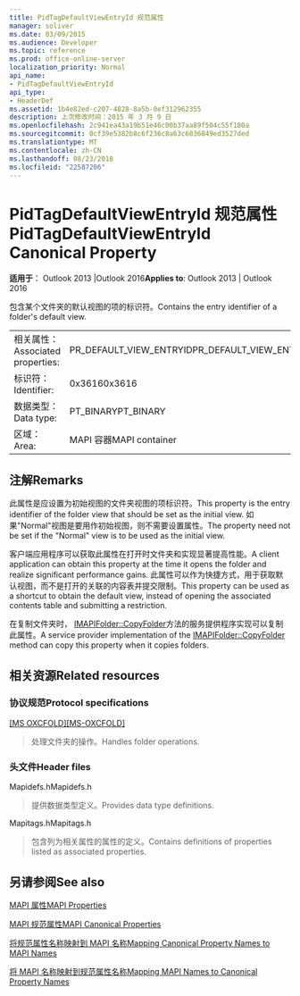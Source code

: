 ```yaml
---
title: PidTagDefaultViewEntryId 规范属性
manager: soliver
ms.date: 03/09/2015
ms.audience: Developer
ms.topic: reference
ms.prod: office-online-server
localization_priority: Normal
api_name:
- PidTagDefaultViewEntryId
api_type:
- HeaderDef
ms.assetid: 1b4e82ed-c207-4828-8a5b-0ef312962355
description: 上次修改时间：2015 年 3 月 9 日
ms.openlocfilehash: 2c941ea43a19b51e46c00b37aa89f504c55f180a
ms.sourcegitcommit: 0cf39e5382b8c6f236c8a63c6036849ed3527ded
ms.translationtype: MT
ms.contentlocale: zh-CN
ms.lasthandoff: 08/23/2018
ms.locfileid: "22587206"
---
```

# <a name="pidtagdefaultviewentryid-canonical-property"></a><span data-ttu-id="fd221-103">PidTagDefaultViewEntryId 规范属性</span><span class="sxs-lookup"><span data-stu-id="fd221-103">PidTagDefaultViewEntryId Canonical Property</span></span>

  
  
<span data-ttu-id="fd221-104">**适用于**： Outlook 2013 |Outlook 2016</span><span class="sxs-lookup"><span data-stu-id="fd221-104">**Applies to**: Outlook 2013 | Outlook 2016</span></span> 
  
<span data-ttu-id="fd221-105">包含某个文件夹的默认视图的项的标识符。</span><span class="sxs-lookup"><span data-stu-id="fd221-105">Contains the entry identifier of a folder's default view.</span></span>
  
|||
|:-----|:-----|
|<span data-ttu-id="fd221-106">相关属性：</span><span class="sxs-lookup"><span data-stu-id="fd221-106">Associated properties:</span></span>  <br/> |<span data-ttu-id="fd221-107">PR_DEFAULT_VIEW_ENTRYID</span><span class="sxs-lookup"><span data-stu-id="fd221-107">PR_DEFAULT_VIEW_ENTRYID</span></span>  <br/> |
|<span data-ttu-id="fd221-108">标识符：</span><span class="sxs-lookup"><span data-stu-id="fd221-108">Identifier:</span></span>  <br/> |<span data-ttu-id="fd221-109">0x3616</span><span class="sxs-lookup"><span data-stu-id="fd221-109">0x3616</span></span>  <br/> |
|<span data-ttu-id="fd221-110">数据类型：</span><span class="sxs-lookup"><span data-stu-id="fd221-110">Data type:</span></span>  <br/> |<span data-ttu-id="fd221-111">PT_BINARY</span><span class="sxs-lookup"><span data-stu-id="fd221-111">PT_BINARY</span></span>  <br/> |
|<span data-ttu-id="fd221-112">区域：</span><span class="sxs-lookup"><span data-stu-id="fd221-112">Area:</span></span>  <br/> |<span data-ttu-id="fd221-113">MAPI 容器</span><span class="sxs-lookup"><span data-stu-id="fd221-113">MAPI container</span></span>  <br/> |
   
## <a name="remarks"></a><span data-ttu-id="fd221-114">注解</span><span class="sxs-lookup"><span data-stu-id="fd221-114">Remarks</span></span>

<span data-ttu-id="fd221-115">此属性是应设置为初始视图的文件夹视图的项标识符。</span><span class="sxs-lookup"><span data-stu-id="fd221-115">This property is the entry identifier of the folder view that should be set as the initial view.</span></span> <span data-ttu-id="fd221-116">如果"Normal"视图是要用作初始视图，则不需要设置属性。</span><span class="sxs-lookup"><span data-stu-id="fd221-116">The property need not be set if the "Normal" view is to be used as the initial view.</span></span>
  
<span data-ttu-id="fd221-117">客户端应用程序可以获取此属性在打开时文件夹和实现显著提高性能。</span><span class="sxs-lookup"><span data-stu-id="fd221-117">A client application can obtain this property at the time it opens the folder and realize significant performance gains.</span></span> <span data-ttu-id="fd221-118">此属性可以作为快捷方式，用于获取默认视图，而不是打开的关联的内容表并提交限制。</span><span class="sxs-lookup"><span data-stu-id="fd221-118">This property can be used as a shortcut to obtain the default view, instead of opening the associated contents table and submitting a restriction.</span></span>
  
<span data-ttu-id="fd221-119">在复制文件夹时， [IMAPIFolder::CopyFolder](imapifolder-copyfolder.md)方法的服务提供程序实现可以复制此属性。</span><span class="sxs-lookup"><span data-stu-id="fd221-119">A service provider implementation of the [IMAPIFolder::CopyFolder](imapifolder-copyfolder.md) method can copy this property when it copies folders.</span></span> 
  
## <a name="related-resources"></a><span data-ttu-id="fd221-120">相关资源</span><span class="sxs-lookup"><span data-stu-id="fd221-120">Related resources</span></span>

### <a name="protocol-specifications"></a><span data-ttu-id="fd221-121">协议规范</span><span class="sxs-lookup"><span data-stu-id="fd221-121">Protocol specifications</span></span>

<span data-ttu-id="fd221-122">[[MS OXCFOLD]](http://msdn.microsoft.com/library/c0f31b95-c07f-486c-98d9-535ed9705fbf%28Office.15%29.aspx)</span><span class="sxs-lookup"><span data-stu-id="fd221-122">[[MS-OXCFOLD]](http://msdn.microsoft.com/library/c0f31b95-c07f-486c-98d9-535ed9705fbf%28Office.15%29.aspx)</span></span>
  
> <span data-ttu-id="fd221-123">处理文件夹的操作。</span><span class="sxs-lookup"><span data-stu-id="fd221-123">Handles folder operations.</span></span>
    
### <a name="header-files"></a><span data-ttu-id="fd221-124">头文件</span><span class="sxs-lookup"><span data-stu-id="fd221-124">Header files</span></span>

<span data-ttu-id="fd221-125">Mapidefs.h</span><span class="sxs-lookup"><span data-stu-id="fd221-125">Mapidefs.h</span></span>
  
> <span data-ttu-id="fd221-126">提供数据类型定义。</span><span class="sxs-lookup"><span data-stu-id="fd221-126">Provides data type definitions.</span></span>
    
<span data-ttu-id="fd221-127">Mapitags.h</span><span class="sxs-lookup"><span data-stu-id="fd221-127">Mapitags.h</span></span>
  
> <span data-ttu-id="fd221-128">包含列为相关属性的属性的定义。</span><span class="sxs-lookup"><span data-stu-id="fd221-128">Contains definitions of properties listed as associated properties.</span></span>
    
## <a name="see-also"></a><span data-ttu-id="fd221-129">另请参阅</span><span class="sxs-lookup"><span data-stu-id="fd221-129">See also</span></span>



[<span data-ttu-id="fd221-130">MAPI 属性</span><span class="sxs-lookup"><span data-stu-id="fd221-130">MAPI Properties</span></span>](mapi-properties.md)
  
[<span data-ttu-id="fd221-131">MAPI 规范属性</span><span class="sxs-lookup"><span data-stu-id="fd221-131">MAPI Canonical Properties</span></span>](mapi-canonical-properties.md)
  
[<span data-ttu-id="fd221-132">将规范属性名称映射到 MAPI 名称</span><span class="sxs-lookup"><span data-stu-id="fd221-132">Mapping Canonical Property Names to MAPI Names</span></span>](mapping-canonical-property-names-to-mapi-names.md)
  
[<span data-ttu-id="fd221-133">将 MAPI 名称映射到规范属性名称</span><span class="sxs-lookup"><span data-stu-id="fd221-133">Mapping MAPI Names to Canonical Property Names</span></span>](mapping-mapi-names-to-canonical-property-names.md)

